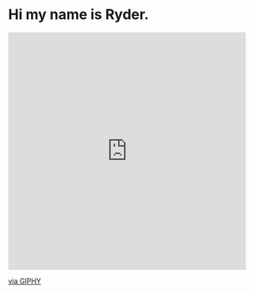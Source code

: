 # Hi my name is Ryder.

<iframe src="https://giphy.com/embed/dXi0qrwYhBZXdryEN1" width="480" height="480" style="" frameBorder="0" class="giphy-embed" allowFullScreen></iframe><p><a href="https://giphy.com/gifs/bbcamerica-wonderstruck-blue-planet-now-bpn102-dXi0qrwYhBZXdryEN1">via GIPHY</a></p>